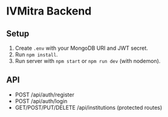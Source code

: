# IVMitra Backend

## Setup

1. Create `.env` with your MongoDB URI and JWT secret.
2. Run `npm install`.
3. Run server with `npm start` or `npm run dev` (with nodemon).

## API

- POST /api/auth/register
- POST /api/auth/login
- GET/POST/PUT/DELETE /api/institutions (protected routes)
